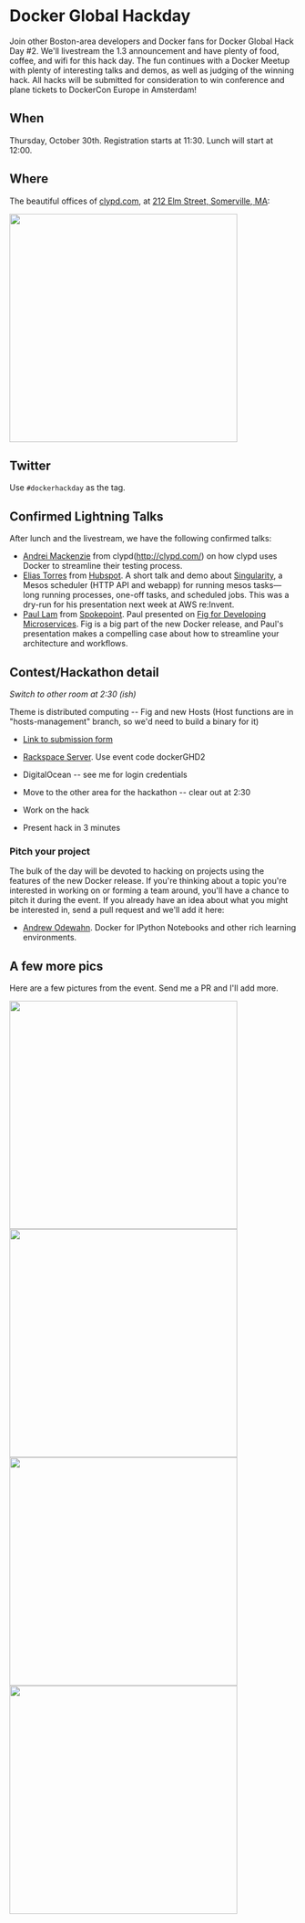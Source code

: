 # Docker Global Hackday

Join other Boston-area developers and Docker fans for Docker Global Hack Day #2. We'll livestream the 1.3 announcement  and have plenty of food, coffee, and wifi for this hack day. The fun continues with a Docker Meetup with plenty of interesting talks and demos, as well as judging of the winning hack. All hacks will be submitted for consideration to win conference and plane tickets to DockerCon Europe in Amsterdam!

## When

Thursday, October 30th.  Registration starts at 11:30.  Lunch will start at 12:00.

## Where

The beautiful offices of [clypd.com](http://clypd.com/), at [212 Elm Street, Somerville, MA](https://goo.gl/maps/7xuMS):

<img width="400" src="/images/clypd.jpg"/>

## Twitter

Use `#dockerhackday` as the tag.

## Confirmed Lightning Talks

After lunch and the livestream, we have the following confirmed talks:

* [Andrei Mackenzie](https://www.linkedin.com/in/andreimackenzie) from clypd(http://clypd.com/) on how clypd uses Docker to streamline their testing process.
* [Elias Torres](http://www.eliastorres.com/) from [Hubspot](http://www.hubspot.com/).  A short talk and demo about [Singularity](https://github.com/HubSpot/Singularity), a Mesos scheduler (HTTP API and webapp) for running mesos tasks—long running processes, one-off tasks, and scheduled jobs.  This was a dry-run for his presentation next week at AWS re:Invent.
* [Paul Lam](https://twitter.com/quantisan) from [Spokepoint](http://www.spokepoint.com/).  Paul presented on [Fig for Developing Microservices](http://www.slideshare.net/quantisan/2014-docker-boston-fig-for-developing-microservices). Fig is a big part of the new Docker release, and Paul's presentation makes a compelling case about how to streamline your architecture and workflows.


## Contest/Hackathon detail

*Switch to other room at 2:30 (ish)*

Theme is distributed computing -- Fig and new Hosts (Host functions are in "hosts-management" branch, so we'd need to build a binary for it)

* [Link to submission form](https://docs.google.com/a/oreilly.com/forms/d/1eT76LrZYpo8SCNP4hFyZcSJ-kd7_NSSbTYyrSMpLwIA/viewform)
* [Rackspace Server](http://iwantaserver.io/).  Use event code dockerGHD2
* DigitalOcean -- see me for login credentials


* Move to the other area for the hackathon -- clear out at 2:30
* Work on the hack
* Present hack in 3 minutes


### Pitch your project

The bulk of the day will be devoted to hacking on projects using the features of the new Docker release.  If you're thinking about a topic you're interested in working on or forming a team around, you'll have a chance to pitch it during the event.  If you already have an idea about what you might be interested in, send a pull request and we'll add it here:

* [Andrew Odewahn](https://github.com/odewahn).  Docker for IPython Notebooks and other rich learning environments.

## A few more pics

Here are a few pictures from the event.  Send me a PR and I'll add more.

<img width="400" src="/images/paul-lam.png"/>

<img width="400" src="/images/elias-torres.png"/>

<img width="400" src="/images/swag.png"/>

<img width="400" src="/images/meeting.png"/>


